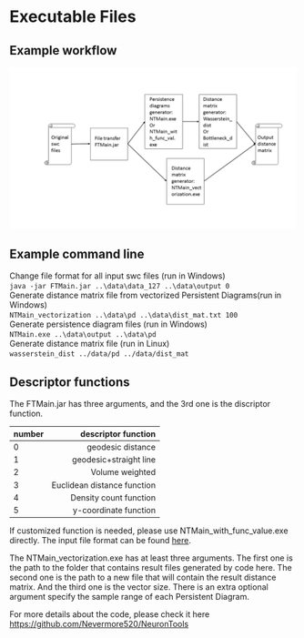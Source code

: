 
# Executable Files

## Example workflow
![alt tag](https://github.com/Nevermore520/NeuronTools/blob/master/img/executables.png)

## Example command line
Change file format for all input swc files (run in Windows) <br/>
`java -jar FTMain.jar ..\data\data_127 ..\data\output 0` <br/>
Generate distance matrix file from vectorized Persistent Diagrams(run in Windows)<br/>
`NTMain_vectorization ..\data\pd ..\data\dist_mat.txt 100` <br/>
Generate persistence diagram files (run in Windows) <br/>
`NTMain.exe ..\data\output ..\data\pd` <br/>
Generate distance matrix file (run in Linux)<br/>
`wasserstein_dist ../data/pd ../data/dist_mat`

## Descriptor functions
The FTMain.jar has three arguments, and the 3rd one is the discriptor function.

| number        | descriptor function        |
| ------------- | --------------------------:|
| 0             | geodesic distance          |
| 1             | geodesic+straight line     |
| 2             | Volume weighted            |
| 3             | Euclidean distance function|
| 4             | Density count function     |
| 5             | y-coordinate function      |

If customized function is needed, please use NTMain_with_func_value.exe directly. The input file format can be found [here](https://github.com/Nevermore520/NeuronTools/tree/master/CPP/src_with_func_value#input-file-format).

The NTMain_vectorization.exe has at least three arguments. The first one is the path to the folder that contains result files generated by code here. The second one is the path to a new file that will contain the result distance matrix. And the third one is the vector size. There is an extra optional argument specify the sample range of each Persistent Diagram.

For more details about the code, please check it here https://github.com/Nevermore520/NeuronTools
